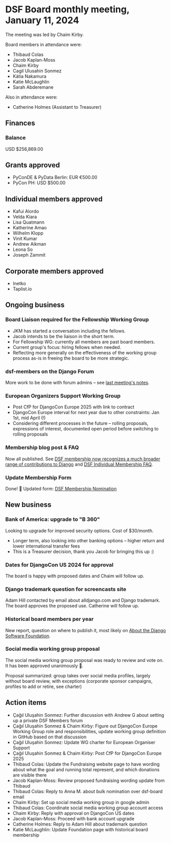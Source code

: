 # DSF Board monthly meeting, January 11, 2024

The meeting was led by Chaim Kirby.

Board members in attendance were:

- Thibaud Colas
- Jacob Kaplan-Moss
- Chaim Kirby
- Cagil Ulusahin Sonmez
- Kátia Nakamura
- Katie McLaughlin
- Sarah Abderemane

Also in attendance were:

- Catherine Holmes (Assistant to Treasurer)

## Finances

### Balance

USD $256,869.00

## Grants approved

- PyConDE & PyData Berlin: EUR €500.00
- PyCon PH: USD $500.00

## Individual members approved

- Kafui Alordo
- Velda Kiara
- Lisa Quatmann
- Katherine Amao
- Wilhelm Klopp
- Vinit Kumar
- Andrew Aikman
- Leona So
- Joseph Zammit

## Corporate members approved

- Inetko
- Taplist.io

## Ongoing business

### Board Liaison required for the Fellowship Working Group

- JKM has started a conversation including the fellows.
- Jacob intends to be the liaison in the short term.
- For Fellowship WG: currently all members are past board members.
- Current group's focus: hiring fellows when needed.
- Reflecting more generally on the effectiveness of the working group process as-is in freeing the board to be more strategic.

### dsf-members on the Django Forum

More work to be done with forum admins – see [last meeting's notes](../2023/2023-12-14.md).

### European Organizers Support Working Group

- Post CfP for DjangoCon Europe 2025 with link to contract
- DjangoCon Europe interval for next year due to other constraints: Jan 1st, mid April (!)
- Considering different processes in the future – rolling proposals, expressions of interest, documented open period before switching to rolling proposals

### Membership blog post & FAQ

Now all published. See [DSF membership now recognizes a much broader range of contributions to Django](https://www.djangoproject.com/weblog/2024/jan/10/dsf-membership/) and [DSF Individual Membership FAQ](https://www.djangoproject.com/foundation/individual-members/faq/).

### Update Membership Form

Done! 🌈 Updated form: [DSF Membership Nomination](https://docs.google.com/forms/d/e/1FAIpQLSd5lbWxAO-sylEEjHVKBNIpmHlhdJRf0_LCo8glnLUWd-Q2Sw/viewform)

## New business

### Bank of America: upgrade to "B 360"

Looking to upgrade for improved security options. Cost of $30/month.

- Longer term, also looking into other banking options – higher return and lower international transfer fees
- This is a Treasurer decision, thank you Jacob for bringing this up :)

### Dates for DjangoCon US 2024 for approval

The board is happy with proposed dates and Chaim will follow up.

### Django trademark question for screencasts site

Adam Hill contacted by email about alldjango.com and Django trademark. The board approves the proposed use. Catherine will follow up.

### Historical board members per year

New report, question on where to publish it, most likely on [About the Django Software Foundation](https://www.djangoproject.com/foundation/).

### Social media working group proposal

The social media working group proposal was ready to review and vote on. It has been approved unanimously 🎉.

Proposal summarized: group takes over social media profiles, largely without board review, with exceptions (corporate sponsor campaigns, profiles to add or retire, see charter)

## Action items

- Çağıl Uluşahin Sonmez: Further discussion with Andrew G about setting up a private DSF Members forum
- Çağıl Uluşahin Sonmez & Chaim Kirby: Figure out DjangoCon Europe Working Group role and responsibilities, update working group definition in GitHub based on that discussion
- Çağıl Uluşahin Sonmez: Update WG charter for European Organiser Support
- Çağıl Uluşahin Sonmez & Chaim Kirby: Post CfP for DjangoCon Europe 2025
- Thibaud Colas: Update the Fundraising website page to have wording about what the goal and running total represent, and which donations are visible there
- Jacob Kaplan-Moss: Review proposed fundraising wording update from Thibaud
- Thibaud Colas: Reply to Anna M. about bulk nomination over dsf-board email
- Chaim Kirby: Set up social media working group in google admin
- Thibaud Colas: Coordinate social media working group account access
- Chaim Kirby: Reply with approval on DjangoCon US dates
- Jacob Kaplan-Moss: Proceed with bank account upgrade
- Catherine Holmes: Reply to Adam Hill about trademark question
- Katie McLaughlin: Update Foundation page with historical board membership
